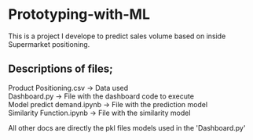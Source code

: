 # Prototyping-with-ML
This is a project I develope to predict sales volume based on inside Supermarket positioning.
## Descriptions of files;
Product Positioning.csv -> Data used<br>
Dashboard.py -> File with the dashboard code to execute<br>
Model predict demand.ipynb -> File with the prediction model <br>
Similarity Function.ipynb -> File with the similarity model <br>

All other docs are directly the pkl files models used in the 'Dashboard.py'
